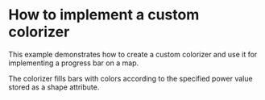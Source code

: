 # How to implement a custom colorizer


<p>This example demonstrates how to create a custom colorizer and use it for implementing a progress bar on a map.</p><p>The colorizer fills bars with colors according to the specified power value stored as a shape attribute.</p>

<br/>


